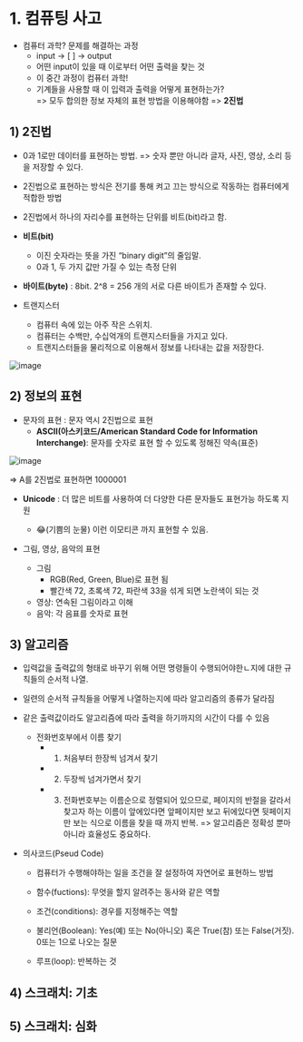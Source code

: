 # 1. 컴퓨팅 사고

- 컴퓨터 과학? 문제를 해결하는 과정
  -  input -> [    ] -> output
  -  어떤 input이 있을 때 이로부터 어떤 출력을 찾는 것
  -  이 중간 과정이 컴퓨터 과학!
  -  기계들을 사용할 때 이 입력과 출력을 어떻게 표현하는가?<br>
      => 모두 합의한 정보 자체의 표현 방법을 이용해야함 => **2진법**

## 1) 2진법
- 0과 1로만 데이터를 표현하는 방법. => 숫자 뿐만 아니라 글자, 사진, 영상, 소리 등을 저장할 수 있다.
- 2진법으로 표현하는 방식은 전기를 통해 켜고 끄는 방식으로 작동하는 컴퓨터에게 적합한 방법
- 2진법에서 하나의 자리수를 표현하는 단위를 비트(bit)라고 함.

- **비트(bit)** 
  - 이진 숫자라는 뜻을 가진 “binary digit”의 줄임말. 
  - 0과 1, 두 가지 값만 가질 수 있는 측정 단위
- **바이트(byte)** : 8bit.  2^8 = 256 개의 서로 다른 바이트가 존재할 수 있다.
- 트랜지스터 
  - 컴퓨터 속에 있는 아주 작은 스위치.
  - 컴퓨터는 수백만, 수십억개의 트랜지스터들을 가지고 있다. 
  - 트랜지스터들을 물리적으로 이용해서 정보를 나타내는 값을 저장한다.

![image](https://user-images.githubusercontent.com/69139242/115110552-01070180-9fb7-11eb-969f-6b8248f066ed.png)

## 2) 정보의 표현
- 문자의 표현 : 문자 역시 2진법으로 표현
  - **ASCII(아스키코드/American Standard Code for Information Interchange)**: 문자를 숫자로 표현 할 수 있도록 정해진 약속(표준)

![image](https://user-images.githubusercontent.com/69139242/115111140-c81c5c00-9fb9-11eb-85ab-5d58026a4dd4.png)

=> A를 2진법로 표현하면 1000001

  - **Unicode** : 더 많은 비트를 사용하여 더 다양한 다른 문자들도 표현가능 하도록 지원
    - 😂(기쁨의 눈물) 이런 이모티콘 까지 표현할 수 있음.

- 그림, 영상, 음악의 표현
  - 그림
    - RGB(Red, Green, Blue)로 표현 됨
    - 빨간색 72, 초록색 72, 파란색 33을 섞게 되면 노란색이 되는 것
  - 영상: 연속된 그림이라고 이해
  - 음악: 각 음표를 숫자로 표현

## 3) 알고리즘
- 입력값을 출력값의 형태로 바꾸기 위해 어떤 명령들이 수행되어야한ㄴ지에 대한 규칙들의 순서적 나열.
- 일련의 순서적 규칙들을 어떻게 나열하는지에 따라 알고리즘의 종류가 달라짐
- 같은 출력값이라도 알고리즘에 따라 출력을 하기까지의 시간이 다를 수 있음
  - 전화번호부에서 이름 찾기
    - 1) 처음부터 한장씩 넘겨서 찾기
    - 2) 두장씩 넘겨가면서 찾기
    - 3) 전화번호부는 이름순으로 정렬되어 있으므로, 페이지의 반절을 갈라서 찾고자 하는 이름이 앞에있다면 앞페이지만 보고 뒤에있다면 뒷페이지만 보는 식으로 이름을 찾을 때 까지 반복.
 => 알고리즘은 정확성 뿐마 아니라 효율성도 중요하다.

- 의사코드(Pseud Code)
  - 컴퓨터가 수행해야하는 일을 조건을 잘 설정하여 자연어로 표현하느 방법

  - 함수(fuctions): 무엇을 할지 알려주는 동사와 같은 역할
  - 조건(conditions): 경우를 지정해주는 역할
  - 불리언(Boolean): Yes(예) 또는 No(아니오) 혹은 True(참) 또는 False(거짓). 0또는 1으로 나오는 질문
  - 루프(loop): 반복하는 것


## 4) 스크래치: 기초
## 5) 스크래치: 심화

